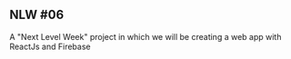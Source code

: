 ## NLW #06
A "Next Level Week" project in which we will be creating a web app with ReactJs and Firebase